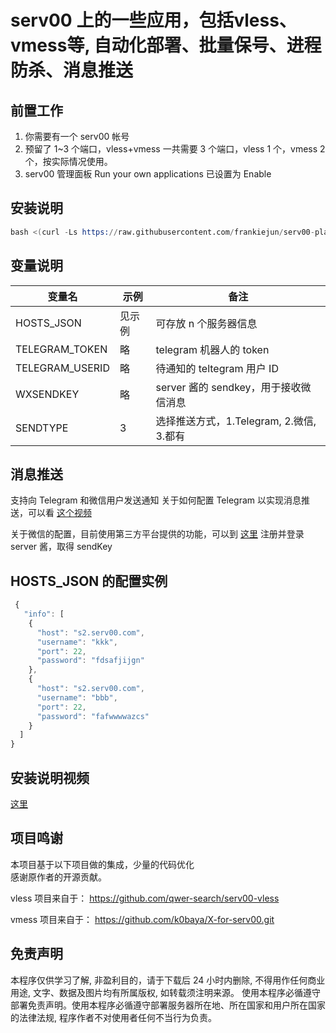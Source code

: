 # serv00 上的一些应用，包括vless、vmess等, 自动化部署、批量保号、进程防杀、消息推送

## 前置工作

1. 你需要有一个 serv00 帐号
2. 预留了 1~3 个端口，vless+vmess 一共需要 3 个端口，vless 1 个，vmess 2 个，按实际情况使用。
3. serv00 管理面板 Run your own applications 已设置为 Enable

## 安装说明

```s
bash <(curl -Ls https://raw.githubusercontent.com/frankiejun/serv00-play/main/start.sh)
```

## 变量说明

| 变量名          | 示例   | 备注                                     |
| --------------- | ------ | ---------------------------------------- |
| HOSTS_JSON      | 见示例 | 可存放 n 个服务器信息                    |
| TELEGRAM_TOKEN  | 略     | telegram 机器人的 token                  |
| TELEGRAM_USERID | 略     | 待通知的 teltegram 用户 ID               |
| WXSENDKEY       | 略     | server 酱的 sendkey，用于接收微信消息    |
| SENDTYPE        | 3      | 选择推送方式，1.Telegram, 2.微信, 3.都有 |

## 消息推送

支持向 Telegram 和微信用户发送通知
关于如何配置 Telegram 以实现消息推送，可以看 [这个视频](https://www.youtube.com/watch?v=l8fPnMfq86c&t=3s)

关于微信的配置，目前使用第三方平台提供的功能，可以到 [这里](https://sct.ftqq.com/r/13223) 注册并登录 server 酱，取得 sendKey

## HOSTS_JSON 的配置实例

```js
 {
   "info": [
    {
      "host": "s2.serv00.com",
      "username": "kkk",
      "port": 22,
      "password": "fdsafjijgn"
    },
    {
      "host": "s2.serv00.com",
      "username": "bbb",
      "port": 22,
      "password": "fafwwwwazcs"
    }
  ]
}
```

## 安装说明视频

[这里](https://youtu.be/1N7SGqBWooY)

## 项目鸣谢

本项目基于以下项目做的集成，少量的代码优化  
感谢原作者的开源贡献。

vless 项目来自于： https://github.com/qwer-search/serv00-vless

vmess 项目来自于： https://github.com/k0baya/X-for-serv00.git

## 免责声明

本程序仅供学习了解, 非盈利目的，请于下载后 24 小时内删除, 不得用作任何商业用途, 文字、数据及图片均有所属版权, 如转载须注明来源。
使用本程序必循遵守部署免责声明。使用本程序必循遵守部署服务器所在地、所在国家和用户所在国家的法律法规, 程序作者不对使用者任何不当行为负责。

